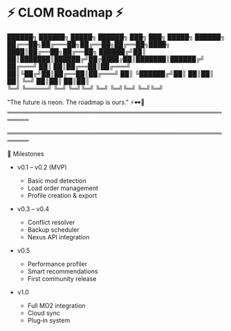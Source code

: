 # ⚡ CLOM Roadmap ⚡

██████╗  ██████╗  █████╗ ██████╗ ███╗   ███╗ █████╗ ██████╗ 
██╔══██╗██╔═══██╗██╔══██╗██╔══██╗████╗ ████║██╔══██╗██╔══██╗
██████╔╝██║   ██║███████║██████╔╝██╔████╔██║███████║██████╔╝
██╔═══╝ ██║   ██║██╔══██║██╔═══╝ ██║╚██╔╝██║██╔══██║██╔═══╝ 
██║     ╚██████╔╝██║  ██║██║     ██║ ╚═╝ ██║██║  ██║██║     
╚═╝      ╚═════╝ ╚═╝  ╚═╝╚═╝     ╚═╝     ╚═╝╚═╝  ╚═╝╚═╝     

"The future is neon. The roadmap is ours." ⚡🕶️💾
═══════════════════════════════════════════════════════

═══════════════════════════════════════════════════════

🚀 Milestones

+ v0.1 – v0.2 (MVP)
  + Basic mod detection
  + Load order management
  + Profile creation & export

+ v0.3 – v0.4
  + Conflict resolver
  + Backup scheduler
  + Nexus API integration

+ v0.5
  + Performance profiler
  + Smart recommendations
  + First community release

+ v1.0
  + Full MO2 integration
  + Cloud sync
  + Plug‑in system
